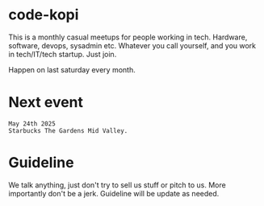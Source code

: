 # code-kopi

This is a monthly casual meetups for people working in tech. Hardware, software, devops, sysadmin etc. Whatever you call yourself, and you work in tech/IT/tech startup. Just join. 

Happen on last saturday every month. 

# Next event

```
May 24th 2025
Starbucks The Gardens Mid Valley.
```

# Guideline

We talk anything, just don't try to sell us stuff or pitch to us. 
More importantly don't be a jerk. 
Guideline will be update as needed. 
